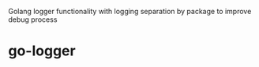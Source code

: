Golang logger functionality with logging separation by package to improve debug process

# go-logger
